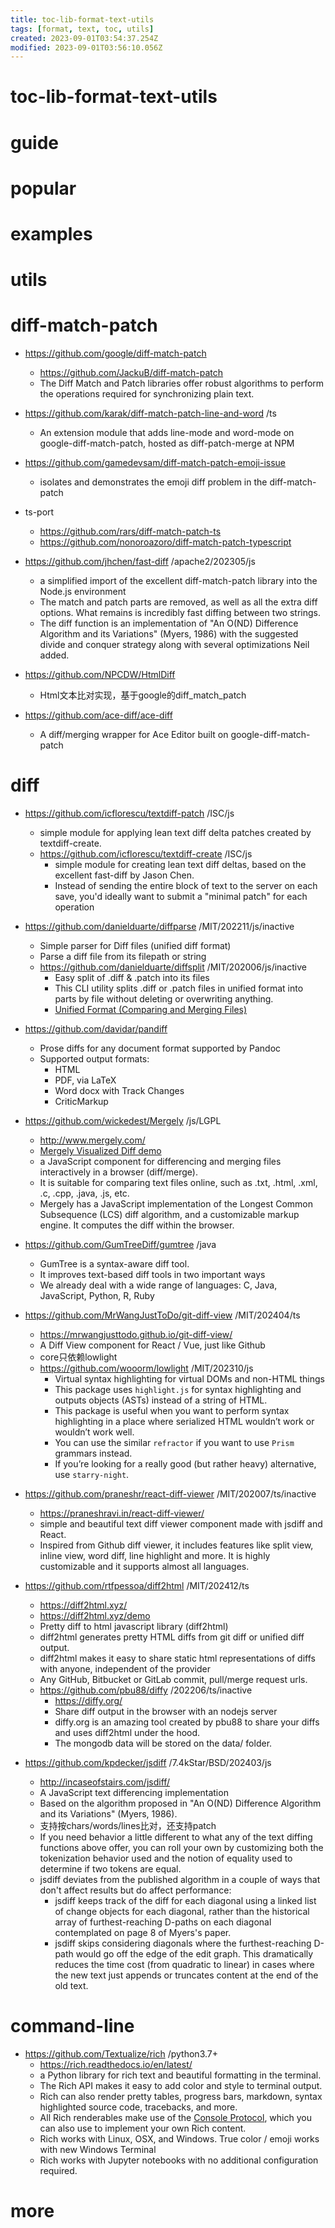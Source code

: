 ```yaml
---
title: toc-lib-format-text-utils
tags: [format, text, toc, utils]
created: 2023-09-01T03:54:37.254Z
modified: 2023-09-01T03:56:10.056Z
---
```


# toc-lib-format-text-utils

# guide

# popular

# examples

# utils

# diff-match-patch
- https://github.com/google/diff-match-patch
  - https://github.com/JackuB/diff-match-patch
  - The Diff Match and Patch libraries offer robust algorithms to perform the operations required for synchronizing plain text.
- https://github.com/karak/diff-match-patch-line-and-word /ts
  - An extension module that adds line-mode and word-mode on google-diff-match-patch, hosted as diff-patch-merge at NPM
- https://github.com/gamedevsam/diff-match-patch-emoji-issue
  - isolates and demonstrates the emoji diff problem in the diff-match-patch

- ts-port
  - https://github.com/rars/diff-match-patch-ts
  - https://github.com/nonoroazoro/diff-match-patch-typescript

- https://github.com/jhchen/fast-diff /apache2/202305/js
  - a simplified import of the excellent diff-match-patch library into the Node.js environment
  - The match and patch parts are removed, as well as all the extra diff options. What remains is incredibly fast diffing between two strings.
  - The diff function is an implementation of "An O(ND) Difference Algorithm and its Variations" (Myers, 1986) with the suggested divide and conquer strategy along with several optimizations Neil added.

- https://github.com/NPCDW/HtmlDiff
  - Html文本比对实现，基于google的diff_match_patch

- https://github.com/ace-diff/ace-diff
  - A diff/merging wrapper for Ace Editor built on google-diff-match-patch
# diff
- https://github.com/icflorescu/textdiff-patch /ISC/js
  - simple module for applying lean text diff delta patches created by textdiff-create.
  - https://github.com/icflorescu/textdiff-create /ISC/js
    - simple module for creating lean text diff deltas, based on the excellent fast-diff by Jason Chen.
    - Instead of sending the entire block of text to the server on each save, you'd ideally want to submit a "minimal patch" for each operation

- https://github.com/danielduarte/diffparse /MIT/202211/js/inactive
  - Simple parser for Diff files (unified diff format)
  - Parse a diff file from its filepath or string
  - https://github.com/danielduarte/diffsplit /MIT/202006/js/inactive
    - Easy split of .diff & .patch into its files
    - This CLI utility splits .diff or .patch files in unified format into parts by file without deleting or overwriting anything.
    - [Unified Format (Comparing and Merging Files)](https://www.gnu.org/software/diffutils/manual/html_node/Unified-Format.html)

- https://github.com/davidar/pandiff
  - Prose diffs for any document format supported by Pandoc
  - Supported output formats:
    - HTML
    - PDF, via LaTeX
    - Word docx with Track Changes
    - CriticMarkup

- https://github.com/wickedest/Mergely /js/LGPL
  - http://www.mergely.com/
  - [Mergely Visualized Diff demo](https://codepen.io/wickedest/pen/yLowrde)
  - a JavaScript component for differencing and merging files interactively in a browser (diff/merge).
  - It is suitable for comparing text files online, such as .txt, .html, .xml, .c, .cpp, .java, .js, etc.
  - Mergely has a JavaScript implementation of the Longest Common Subsequence (LCS) diff algorithm, and a customizable markup engine. It computes the diff within the browser.

- https://github.com/GumTreeDiff/gumtree /java
  - GumTree is a syntax-aware diff tool. 
  - It improves text-based diff tools in two important ways
  - We already deal with a wide range of languages: C, Java, JavaScript, Python, R, Ruby

- https://github.com/MrWangJustToDo/git-diff-view /MIT/202404/ts
  - https://mrwangjusttodo.github.io/git-diff-view/
  - A Diff View component for React / Vue, just like Github
  - core只依赖lowlight
  - https://github.com/wooorm/lowlight /MIT/202310/js
    - Virtual syntax highlighting for virtual DOMs and non-HTML things
    - This package uses `highlight.js` for syntax highlighting and outputs objects (ASTs) instead of a string of HTML.
    - This package is useful when you want to perform syntax highlighting in a place where serialized HTML wouldn’t work or wouldn’t work well. 
    - You can use the similar `refractor` if you want to use `Prism` grammars instead. 
    - If you’re looking for a really good (but rather heavy) alternative, use `starry-night`.

- https://github.com/praneshr/react-diff-viewer /MIT/202007/ts/inactive
  - https://praneshravi.in/react-diff-viewer/
  - simple and beautiful text diff viewer component made with jsdiff and React.
  - Inspired from Github diff viewer, it includes features like split view, inline view, word diff, line highlight and more. It is highly customizable and it supports almost all languages.

- https://github.com/rtfpessoa/diff2html /MIT/202412/ts
  - https://diff2html.xyz/
  - https://diff2html.xyz/demo
  - Pretty diff to html javascript library (diff2html)
  - diff2html generates pretty HTML diffs from git diff or unified diff output.
  - diff2html makes it easy to share static html representations of diffs with anyone, independent of the provider 
  - Any GitHub, Bitbucket or GitLab commit, pull/merge request urls.
  - https://github.com/pbu88/diffy /202206/ts/inactive
    - https://diffy.org/
    - Share diff output in the browser with an nodejs server
    - diffy.org is an amazing tool created by pbu88 to share your diffs and uses diff2html under the hood.
    - The mongodb data will be stored on the data/ folder.

- https://github.com/kpdecker/jsdiff /7.4kStar/BSD/202403/js
  - http://incaseofstairs.com/jsdiff/
  - A JavaScript text differencing implementation
  - Based on the algorithm proposed in "An O(ND) Difference Algorithm and its Variations" (Myers, 1986).
  - 支持按chars/words/lines比对，还支持patch
  - If you need behavior a little different to what any of the text diffing functions above offer, you can roll your own by customizing both the tokenization behavior used and the notion of equality used to determine if two tokens are equal.
  - jsdiff deviates from the published algorithm in a couple of ways that don't affect results but do affect performance:
    - jsdiff keeps track of the diff for each diagonal using a linked list of change objects for each diagonal, rather than the historical array of furthest-reaching D-paths on each diagonal contemplated on page 8 of Myers's paper.
    - jsdiff skips considering diagonals where the furthest-reaching D-path would go off the edge of the edit graph. This dramatically reduces the time cost (from quadratic to linear) in cases where the new text just appends or truncates content at the end of the old text.
# command-line
- https://github.com/Textualize/rich /python3.7+
  - https://rich.readthedocs.io/en/latest/
  - a Python library for rich text and beautiful formatting in the terminal.
  - The Rich API makes it easy to add color and style to terminal output. 
  - Rich can also render pretty tables, progress bars, markdown, syntax highlighted source code, tracebacks, and more.
  - All Rich renderables make use of the [Console Protocol](https://rich.readthedocs.io/en/latest/protocol.html), which you can also use to implement your own Rich content.
  - Rich works with Linux, OSX, and Windows. True color / emoji works with new Windows Terminal
  - Rich works with Jupyter notebooks with no additional configuration required.
# more
